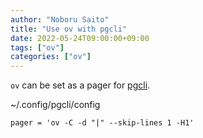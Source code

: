 ```yaml
---
author: "Noboru Saito"
title: "Use ov with pgcli"
date: 2022-05-24T09:00:00+09:00
tags: ["ov"]
categories: ["ov"]
---
```


`ov` can be set as a pager for [pgcli](https://github.com/dbcli/pgcli).

~/.config/pgcli/config

```config
pager = 'ov -C -d "|" --skip-lines 1 -H1'
```